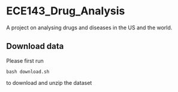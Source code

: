# ECE143_Drug_Analysis

A project on analysing drugs and diseases in the US and the world.





## Download data

Please first run

```
bash download.sh
```

to download and unzip the dataset